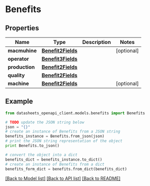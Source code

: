# Benefits


## Properties
Name | Type | Description | Notes
------------ | ------------- | ------------- | -------------
**macmuhine** | [**Benefit2Fields**](Benefit2Fields.md) |  | [optional] 
**operator** | [**Benefit3Fields**](Benefit3Fields.md) |  | 
**production** | [**Benefit2Fields**](Benefit2Fields.md) |  | 
**quality** | [**Benefit2Fields**](Benefit2Fields.md) |  | 
**machine** | [**Benefit2Fields**](Benefit2Fields.md) |  | [optional] 

## Example

```python
from datasheets_openapi_client.models.benefits import Benefits

# TODO update the JSON string below
json = "{}"
# create an instance of Benefits from a JSON string
benefits_instance = Benefits.from_json(json)
# print the JSON string representation of the object
print Benefits.to_json()

# convert the object into a dict
benefits_dict = benefits_instance.to_dict()
# create an instance of Benefits from a dict
benefits_form_dict = benefits.from_dict(benefits_dict)
```
[[Back to Model list]](../README.md#documentation-for-models) [[Back to API list]](../README.md#documentation-for-api-endpoints) [[Back to README]](../README.md)


